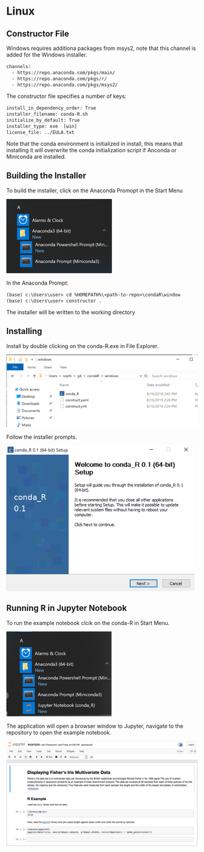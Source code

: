 # Linux

## Constructor File

Windows requires additiona packages from msys2, note that this channel is added for the Windows installer.
```
channels:
  - https://repo.anaconda.com/pkgs/main/
  - https://repo.anaconda.com/pkgs/r/
  - https://repo.anaconda.com/pkgs/msys2/
```

The constructor file specifies a number of keys:

```
install_in_dependency_order: True 
installer_filename: conda-R.sh 
initialize_by_default: True 
installer_type: exe  [win] 
license_file: ../EULA.txt
```
Note that the conda environment is initialized in install, this means that installing it will overwrite the conda initialization script if Anconda or Miniconda are installed.

## Building the Installer
To build the installer, click on the Anaconda Promopt in the Start Menu

![](../image/anaconda.png)

In the Anaconda Prompt:
```
(base) c:\Users\user> cd %HOMEPATH%\<path-to-repo>\condaR\window
(base) c:\Users\user> constructor .
```
The installer will be written to the working directory
## Installing

Install by double clicking on the conda-R.exe in File Explorer.

![](../image/installer.png)

Follow the installer prompts.

![](../image/welcome.png)

## Running R in Jupyter Notebook
To run the example notebook clcik on the conda-R in Start Menu.

![](../image/startmenu.png)

The application will open a browser window to Jupyter, navigate to the repository to open the example notebook. 

![](../image/notebook.png)



